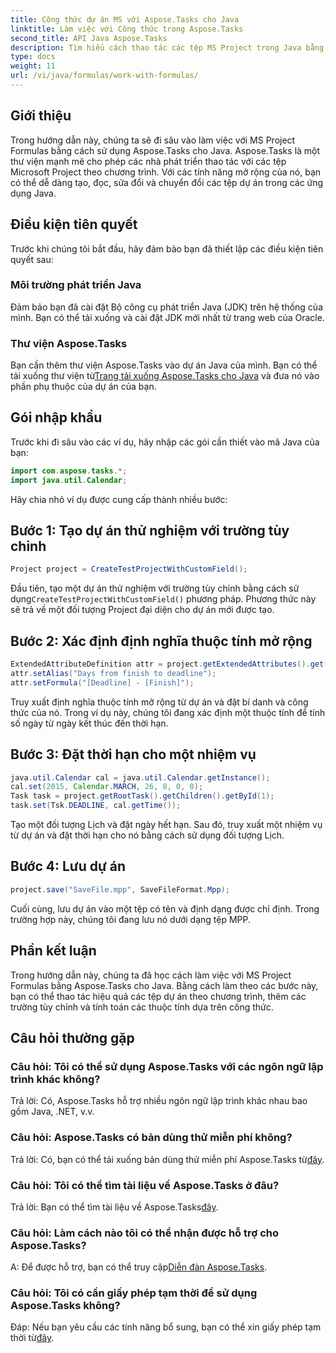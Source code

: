 ```yaml
---
title: Công thức dự án MS với Aspose.Tasks cho Java
linktitle: Làm việc với Công thức trong Aspose.Tasks
second_title: API Java Aspose.Tasks
description: Tìm hiểu cách thao tác các tệp MS Project trong Java bằng thư viện Aspose.Tasks. Tạo, sửa đổi và tính toán các thuộc tính một cách dễ dàng.
type: docs
weight: 11
url: /vi/java/formulas/work-with-formulas/
---
```

## Giới thiệu
Trong hướng dẫn này, chúng ta sẽ đi sâu vào làm việc với MS Project Formulas bằng cách sử dụng Aspose.Tasks cho Java. Aspose.Tasks là một thư viện mạnh mẽ cho phép các nhà phát triển thao tác với các tệp Microsoft Project theo chương trình. Với các tính năng mở rộng của nó, bạn có thể dễ dàng tạo, đọc, sửa đổi và chuyển đổi các tệp dự án trong các ứng dụng Java.
## Điều kiện tiên quyết
Trước khi chúng tôi bắt đầu, hãy đảm bảo bạn đã thiết lập các điều kiện tiên quyết sau:
### Môi trường phát triển Java
Đảm bảo bạn đã cài đặt Bộ công cụ phát triển Java (JDK) trên hệ thống của mình. Bạn có thể tải xuống và cài đặt JDK mới nhất từ trang web của Oracle.
### Thư viện Aspose.Tasks
Bạn cần thêm thư viện Aspose.Tasks vào dự án Java của mình. Bạn có thể tải xuống thư viện từ[Trang tải xuống Aspose.Tasks cho Java](https://releases.aspose.com/tasks/java/) và đưa nó vào phần phụ thuộc của dự án của bạn.

## Gói nhập khẩu
Trước khi đi sâu vào các ví dụ, hãy nhập các gói cần thiết vào mã Java của bạn:
```java
import com.aspose.tasks.*;
import java.util.Calendar;
```

Hãy chia nhỏ ví dụ được cung cấp thành nhiều bước:
## Bước 1: Tạo dự án thử nghiệm với trường tùy chỉnh
```java
Project project = CreateTestProjectWithCustomField();
```
 Đầu tiên, tạo một dự án thử nghiệm với trường tùy chỉnh bằng cách sử dụng`CreateTestProjectWithCustomField()` phương pháp. Phương thức này sẽ trả về một đối tượng Project đại diện cho dự án mới được tạo.
## Bước 2: Xác định định nghĩa thuộc tính mở rộng
```java
ExtendedAttributeDefinition attr = project.getExtendedAttributes().get(0);
attr.setAlias("Days from finish to deadline");
attr.setFormula("[Deadline] - [Finish]");
```
Truy xuất định nghĩa thuộc tính mở rộng từ dự án và đặt bí danh và công thức của nó. Trong ví dụ này, chúng tôi đang xác định một thuộc tính để tính số ngày từ ngày kết thúc đến thời hạn.
## Bước 3: Đặt thời hạn cho một nhiệm vụ
```java
java.util.Calendar cal = java.util.Calendar.getInstance();
cal.set(2015, Calendar.MARCH, 26, 8, 0, 0);
Task task = project.getRootTask().getChildren().getById(1);
task.set(Tsk.DEADLINE, cal.getTime());
```
Tạo một đối tượng Lịch và đặt ngày hết hạn. Sau đó, truy xuất một nhiệm vụ từ dự án và đặt thời hạn cho nó bằng cách sử dụng đối tượng Lịch.
## Bước 4: Lưu dự án
```java
project.save("SaveFile.mpp", SaveFileFormat.Mpp);
```
Cuối cùng, lưu dự án vào một tệp có tên và định dạng được chỉ định. Trong trường hợp này, chúng tôi đang lưu nó dưới dạng tệp MPP.

## Phần kết luận
Trong hướng dẫn này, chúng ta đã học cách làm việc với MS Project Formulas bằng Aspose.Tasks cho Java. Bằng cách làm theo các bước này, bạn có thể thao tác hiệu quả các tệp dự án theo chương trình, thêm các trường tùy chỉnh và tính toán các thuộc tính dựa trên công thức.

## Câu hỏi thường gặp
### Câu hỏi: Tôi có thể sử dụng Aspose.Tasks với các ngôn ngữ lập trình khác không?
Trả lời: Có, Aspose.Tasks hỗ trợ nhiều ngôn ngữ lập trình khác nhau bao gồm Java, .NET, v.v.
### Câu hỏi: Aspose.Tasks có bản dùng thử miễn phí không?
 Trả lời: Có, bạn có thể tải xuống bản dùng thử miễn phí Aspose.Tasks từ[đây](https://releases.aspose.com/).
### Câu hỏi: Tôi có thể tìm tài liệu về Aspose.Tasks ở đâu?
 Trả lời: Bạn có thể tìm tài liệu về Aspose.Tasks[đây](https://reference.aspose.com/tasks/java/).
### Câu hỏi: Làm cách nào tôi có thể nhận được hỗ trợ cho Aspose.Tasks?
 A: Để được hỗ trợ, bạn có thể truy cập[Diễn đàn Aspose.Tasks](https://forum.aspose.com/c/tasks/15).
### Câu hỏi: Tôi có cần giấy phép tạm thời để sử dụng Aspose.Tasks không?
Đáp: Nếu bạn yêu cầu các tính năng bổ sung, bạn có thể xin giấy phép tạm thời từ[đây](https://purchase.aspose.com/temporary-license/).